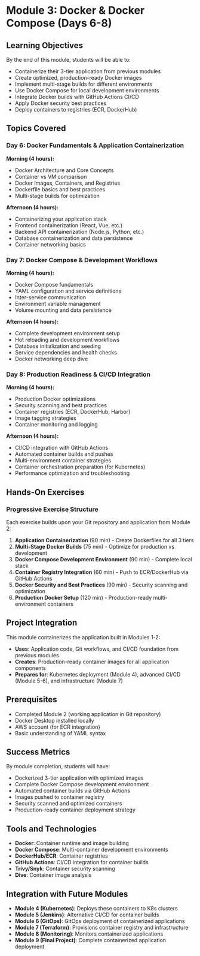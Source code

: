 # Module 3: Docker & Docker Compose (Days 6-8)

## Learning Objectives
By the end of this module, students will be able to:
- Containerize their 3-tier application from previous modules
- Create optimized, production-ready Docker images
- Implement multi-stage builds for different environments
- Use Docker Compose for local development environments
- Integrate Docker builds with GitHub Actions CI/CD
- Apply Docker security best practices
- Deploy containers to registries (ECR, DockerHub)

## Topics Covered

### Day 6: Docker Fundamentals & Application Containerization
**Morning (4 hours):**
- Docker Architecture and Core Concepts
- Container vs VM comparison
- Docker Images, Containers, and Registries
- Dockerfile basics and best practices
- Multi-stage builds for optimization

**Afternoon (4 hours):**
- Containerizing your application stack
- Frontend containerization (React, Vue, etc.)
- Backend API containerization (Node.js, Python, etc.)
- Database containerization and data persistence
- Container networking basics

### Day 7: Docker Compose & Development Workflows
**Morning (4 hours):**
- Docker Compose fundamentals
- YAML configuration and service definitions
- Inter-service communication
- Environment variable management
- Volume mounting and data persistence

**Afternoon (4 hours):**
- Complete development environment setup
- Hot reloading and development workflows
- Database initialization and seeding
- Service dependencies and health checks
- Docker networking deep dive

### Day 8: Production Readiness & CI/CD Integration
**Morning (4 hours):**
- Production Docker optimizations
- Security scanning and best practices
- Container registries (ECR, DockerHub, Harbor)
- Image tagging strategies
- Container monitoring and logging

**Afternoon (4 hours):**
- CI/CD integration with GitHub Actions
- Automated container builds and pushes
- Multi-environment container strategies
- Container orchestration preparation (for Kubernetes)
- Performance optimization and troubleshooting

## Hands-On Exercises

### Progressive Exercise Structure
Each exercise builds upon your Git repository and application from Module 2:

1. **Application Containerization** (90 min) - Create Dockerfiles for all 3 tiers
2. **Multi-Stage Docker Builds** (75 min) - Optimize for production vs development
3. **Docker Compose Development Environment** (90 min) - Complete local stack
4. **Container Registry Integration** (60 min) - Push to ECR/DockerHub via GitHub Actions
5. **Docker Security and Best Practices** (90 min) - Security scanning and optimization
6. **Production Docker Setup** (120 min) - Production-ready multi-environment containers

## Project Integration
This module containerizes the application built in Modules 1-2:
- **Uses**: Application code, Git workflows, and CI/CD foundation from previous modules
- **Creates**: Production-ready container images for all application components
- **Prepares for**: Kubernetes deployment (Module 4), advanced CI/CD (Module 5-6), and infrastructure (Module 7)

## Prerequisites
- Completed Module 2 (working application in Git repository)
- Docker Desktop installed locally
- AWS account (for ECR integration)
- Basic understanding of YAML syntax

## Success Metrics
By module completion, students will have:
- Dockerized 3-tier application with optimized images
- Complete Docker Compose development environment
- Automated container builds via GitHub Actions
- Images pushed to container registry
- Security scanned and optimized containers
- Production-ready container deployment strategy

## Tools and Technologies
- **Docker**: Container runtime and image building
- **Docker Compose**: Multi-container development environments
- **DockerHub/ECR**: Container registries  
- **GitHub Actions**: CI/CD integration for container builds
- **Trivy/Snyk**: Container security scanning
- **Dive**: Container image analysis

## Integration with Future Modules
- **Module 4 (Kubernetes)**: Deploys these containers to K8s clusters
- **Module 5 (Jenkins)**: Alternative CI/CD for container builds
- **Module 6 (GitOps)**: GitOps deployment of containerized applications
- **Module 7 (Terraform)**: Provisions container registry and infrastructure
- **Module 8 (Monitoring)**: Monitors containerized applications
- **Module 9 (Final Project)**: Complete containerized application deployment